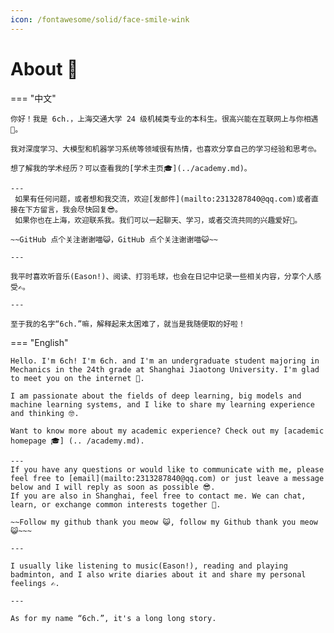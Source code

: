 ```yaml
---
icon: /fontawesome/solid/face-smile-wink
---
```


# About 🥳

=== "中文"

    你好！我是 6ch.，上海交通大学 24 级机械类专业的本科生。很高兴能在互联网上与你相遇🥰。
    
    我对深度学习、大模型和机器学习系统等领域很有热情，也喜欢分享自己的学习经验和思考🤓。
    
    想了解我的学术经历？可以查看我的[学术主页🎓](../academy.md)。
    
    ---
     如果有任何问题，或者想和我交流，欢迎[发邮件](mailto:2313287840@qq.com)或者直接在下方留言，我会尽快回复😎。
     如果你也在上海，欢迎联系我。我们可以一起聊天、学习，或者交流共同的兴趣爱好👻。
    
    ~~GitHub 点个关注谢谢喵😺，GitHub 点个关注谢谢喵😺~~
    
    ---
    
    我平时喜欢听音乐(Eason!)、阅读、打羽毛球，也会在日记中记录一些相关内容，分享个人感受✍。
    
    ---
    
    至于我的名字“6ch.”嘛，解释起来太困难了，就当是我随便取的好啦！

=== "English"

    Hello. I'm 6ch! I'm 6ch. and I'm an undergraduate student majoring in Mechanics in the 24th grade at Shanghai Jiaotong University. I'm glad to meet you on the internet 🥰.
    
    I am passionate about the fields of deep learning, big models and machine learning systems, and I like to share my learning experience and thinking 🤓.
    
    Want to know more about my academic experience? Check out my [academic homepage 🎓] (.. /academy.md).
    
    ---
    If you have any questions or would like to communicate with me, please feel free to [email](mailto:2313287840@qq.com) or just leave a message below and I will reply as soon as possible 😎.
    If you are also in Shanghai, feel free to contact me. We can chat, learn, or exchange common interests together 👻.
    
    ~~Follow my github thank you meow 😺, follow my Github thank you meow 😺~~~
    
    ---
    
    I usually like listening to music(Eason!), reading and playing badminton, and I also write diaries about it and share my personal feelings ✍.
    
    ---
    
    As for my name “6ch.”, it's a long long story.

